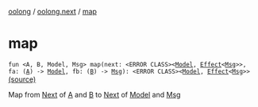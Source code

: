 [oolong](../index.md) / [oolong.next](index.md) / [map](./map.md)

# map

`fun <A, B, Model, Msg> map(next: <ERROR CLASS><`[`Model`](../oolong/-next.md#Model)`, `[`Effect`](../oolong/-effect.md)`<`[`Msg`](../oolong/-next.md#Msg)`>>, fa: (`[`A`](map.md#A)`) -> `[`Model`](map.md#Model)`, fb: (`[`B`](map.md#B)`) -> `[`Msg`](map.md#Msg)`): <ERROR CLASS><`[`Model`](../oolong/-next.md#Model)`, `[`Effect`](../oolong/-effect.md)`<`[`Msg`](../oolong/-next.md#Msg)`>>` [(source)](https://github.com/oolong-kt/oolong/tree/master/oolong/src/commonMain/kotlin/oolong/next/util.kt#L9)

Map from [Next](../oolong/-next.md) of [A](map.md#A) and [B](map.md#B) to [Next](../oolong/-next.md) of [Model](map.md#Model) and [Msg](map.md#Msg)

